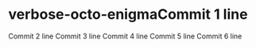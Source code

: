 # verbose-octo-enigmaCommit 1 line
Commit 2 line
Commit 3 line
Commit 4 line
Commit 5 line
Commit 6 line
